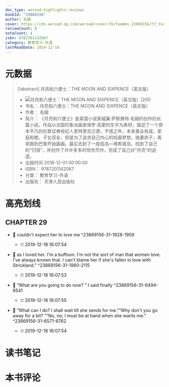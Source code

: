 ```yaml
---
doc_type: weread-highlights-reviews
bookId: "23869156"
author: 毛姆
cover: https://cdn.weread.qq.com/weread/cover/76/YueWen_23869156/t7_YueWen_23869156.jpg
reviewCount: 0
noteCount: 4
isbn: 9787201142067
category: 教育学习-外语
lastReadDate: 2019-12-18
---
```

# 元数据
> [!abstract] 月亮和六便士：THE MOON AND SIXPENCE（英文版）
> - ![ 月亮和六便士：THE MOON AND SIXPENCE（英文版）|200](https://cdn.weread.qq.com/weread/cover/76/YueWen_23869156/t7_YueWen_23869156.jpg)
> - 书名： 月亮和六便士：THE MOON AND SIXPENCE（英文版）
> - 作者： 毛姆
> - 简介： 《月亮和六便士》是英国小说家威廉·萨默赛特·毛姆的创作的长篇小说，作品以法国印象派画家保罗·高更的生平为素材，描述了一个原本平凡的伦敦证券经纪人思特里克兰德，不惑之年，本来事业有成，家庭和睦，子女双全，但是为了追求自己内心的绘画梦想，抛妻弃子，离家跑到巴黎开始画画。最后去到了一座孤岛—塔希提岛，找到了自己的“归宿”，并创作了许许多多的惊世杰作，完成了自己对“月亮”的追逐。
> - 出版时间 2018-12-01 00:00:00
> - ISBN： 9787201142067
> - 分类： 教育学习-外语
> - 出版社： 天津人民出版社

# 高亮划线

## CHAPTER 29


- 📌 couldn't expect her to love me ^23869156-31-1928-1959
    - ⏱ 2019-12-18 16:07:54 

- 📌 as I loved her. I'm a buffoon. I'm not the sort of man that women love. I've always known that. I can't blame her if she's fallen in love with Strickland.” ^23869156-31-1960-2115
    - ⏱ 2019-12-18 16:07:53 

- 📌 “What are you going to do now? ” I said finally ^23869156-31-6494-6541
    - ⏱ 2019-12-18 16:07:55 

- 📌 “What can I do? I shall wait till she sends for me.”“Why don't you go away for a bit? ”“No, no; I must be at hand when she wants me.” ^23869156-31-6571-6762
    - ⏱ 2019-12-18 16:07:54 
# 读书笔记

# 本书评论

